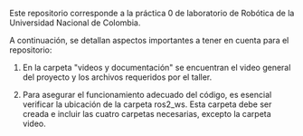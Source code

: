 Este repositorio corresponde a la práctica 0 de laboratorio de Robótica de la Universidad Nacional de Colombia.

A continuación, se detallan aspectos importantes a tener en cuenta para el repositorio:

1. En la carpeta "videos y documentación" se encuentran el video general del proyecto y los archivos requeridos por el taller.

2. Para asegurar el funcionamiento adecuado del código, es esencial verificar la ubicación de la carpeta ros2_ws. Esta carpeta debe ser creada e incluir las cuatro carpetas necesarias, excepto  la carpeta video.
